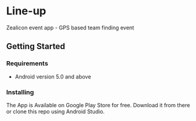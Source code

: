 # Line-up
Zealicon event app - GPS based team finding event

## Getting Started
 
### Requirements
* Android version 5.0 and above

### Installing

The App is Available on Google Play Store for free. Download it from there or clone this repo using Android Studio.
